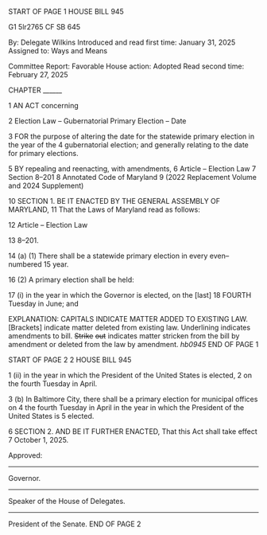 START OF PAGE 1
HOUSE BILL 945

G1 5lr2765
CF SB 645

By: Delegate Wilkins
Introduced and read first time: January 31, 2025
Assigned to: Ways and Means

Committee Report: Favorable
House action: Adopted
Read second time: February 27, 2025

CHAPTER ______

1 AN ACT concerning

2 Election Law – Gubernatorial Primary Election – Date

3 FOR the purpose of altering the date for the statewide primary election in the year of the
4 gubernatorial election; and generally relating to the date for primary elections.

5 BY repealing and reenacting, with amendments,
6 Article – Election Law
7 Section 8–201
8 Annotated Code of Maryland
9 (2022 Replacement Volume and 2024 Supplement)

10 SECTION 1. BE IT ENACTED BY THE GENERAL ASSEMBLY OF MARYLAND,
11 That the Laws of Maryland read as follows:

12 Article – Election Law

13 8–201.

14 (a) (1) There shall be a statewide primary election in every even–numbered
15 year.

16 (2) A primary election shall be held:

17 (i) in the year in which the Governor is elected, on the [last]
18 FOURTH Tuesday in June; and

EXPLANATION: CAPITALS INDICATE MATTER ADDED TO EXISTING LAW.
[Brackets] indicate matter deleted from existing law.
Underlining indicates amendments to bill.
~~Strike~~ ~~out~~ indicates matter stricken from the bill by amendment or deleted from the law by
amendment. *hb0945*
END OF PAGE 1

START OF PAGE 2
2 HOUSE BILL 945

1 (ii) in the year in which the President of the United States is elected,
2 on the fourth Tuesday in April.

3 (b) In Baltimore City, there shall be a primary election for municipal offices on
4 the fourth Tuesday in April in the year in which the President of the United States is
5 elected.

6 SECTION 2. AND BE IT FURTHER ENACTED, That this Act shall take effect
7 October 1, 2025.

Approved:

________________________________________________________________________________
Governor.

________________________________________________________________________________
Speaker of the House of Delegates.

________________________________________________________________________________
President of the Senate.
END OF PAGE 2
